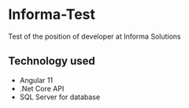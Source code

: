 # Informa-Test
Test of the position of developer at Informa Solutions


## Technology used
- Angular 11
- .Net Core API
- SQL Server for database
